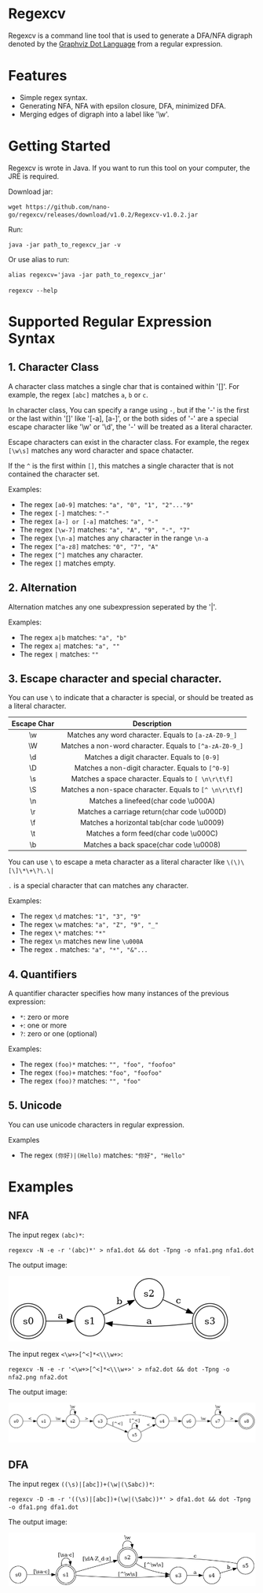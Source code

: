 # Regexcv

Regexcv is a command line tool that is used to generate a DFA/NFA digraph denoted by the [Graphviz Dot Language](http://graphviz.org/) from a regular expression.

# Features

- Simple regex syntax.
- Generating NFA, NFA with epsilon closure, DFA, minimized DFA.
- Merging edges of digraph into a label like '\w'.

# Getting Started

Regexcv is wrote in Java. If you want to run this tool on your computer, the JRE is required.

Download jar:

```shell
wget https://github.com/nano-go/regexcv/releases/download/v1.0.2/Regexcv-v1.0.2.jar
```

Run:

```shell
java -jar path_to_regexcv_jar -v
```

Or use alias to run:

```shell
alias regexcv='java -jar path_to_regexcv_jar'

regexcv --help
```

# Supported Regular Expression Syntax

## 1. Character Class

A character class matches a single char that is contained within '[]'. For example, the regex `[abc]` matches `a`, `b` or `c`.

In character class, You can specify a range using `-`, but if the '-' is the first or the last within '[]' like '[-a], [a-]', or the both sides of '-' are a special escape character like '\w' or '\d', the '-' will be treated as a literal character.

Escape characters can exist in the character class. For example, the regex `[\w\s]` matches any word character and space chatacter.

If the `^` is the first within `[]`, this matches a single character that is not contained the character set.

Examples:

- The regex `[a0-9]` matches: `"a", "0", "1", "2"..."9"`
- The regex `[-]` matches: `"-"`
- The regex `[a-] or [-a]` matches: `"a", "-"`
- The regex `[\w-7]` matches: `"a", "A", "9", "-", "7"`
- The regex `[\n-a]` matches any character in the range `\n-a`
- The regex `[^a-z8]` matches: `"0", "7", "A"`
- The regex `[^]` matches any character.
- The regex `[]` matches empty.

## 2. Alternation

Alternation matches any one subexpression seperated by the '|'.

Examples:

- The regex `a|b` matches: `"a", "b"`
- The regex `a|` matches: `"a", ""`
- The regex `|` matches: `""`

## 3. Escape character and special character.

You can use `\` to indicate that a character is special, or should be treated as a literal character.

| Escape Char |                       Description                       |
| :---------: | :-----------------------------------------------------: |
|     \w      |  Matches any word character. Equals to `[a-zA-Z0-9_]`   |
|     \W      | Matches a non-word character. Equals to `[^a-zA-Z0-9_]` |
|     \d      |      Matches a digit character. Equals to `[0-9]`       |
|     \D      |    Matches a non-digit character. Equals to `[^0-9]`    |
|     \s      |   Matches a space character. Equals to `[ \n\r\t\f]`    |
|     \S      | Matches a non-space character. Equals to `[^ \n\r\t\f]` |
|     \n      |          Matches a linefeed(char code \u000A)           |
|     \r      |       Matches a carriage return(char code \u000D)       |
|     \f      |       Matches a horizontal tab(char code \u0009)        |
|     \t      |          Matches a form feed(char code \u000C)          |
|     \b      |         Matches a back space(char code \u0008)          |

You can use `\` to escape a meta character as a literal character like `\(\)\[\]\*\+\?\.\|`

`.` is a special character that can matches any character.

Examples:

- The regex `\d` matches: `"1", "3", "9"`
- The regex `\w` matches: `"a", "Z", "9", "_"`
- The regex `\*` matches: `"*"`
- The regex `\n` matches new line `\u000A`
- The regex `.` matches: `"a", "*", "&"...`

## 4. Quantifiers

A quantifier character specifies how many instances of the previous expression:

- `*`: zero or more
- `+`: one or more
- `?`: zero or one (optional)

Examples:

- The regex `(foo)*` matches: `"", "foo", "foofoo"`
- The regex `(foo)+` matches: `"foo", "foofoo"`
- The regex `(foo)?` matches: `"", "foo"`

## 5. Unicode

You can use unicode characters in regular expression.

Examples

- The regex `(你好)|(Hello)` matches: `"你好", "Hello"`

# Examples

## NFA

The input regex `(abc)*`:

```shell
regexcv -N -e -r '(abc)*' > nfa1.dot && dot -Tpng -o nfa1.png nfa1.dot
```

The output image:

![NFA1](https://raw.githubusercontent.com/nano-go/regexcv/main/resources/nfa1.png)

The input regex `<\w+>[^<]*<\\\w+>`:

```shell
regexcv -N -e -r '<\w+>[^<]*<\\\w+>' > nfa2.dot && dot -Tpng -o nfa2.png nfa2.dot
```

The output image:

![NFA2](https://raw.githubusercontent.com/nano-go/regexcv/main/resources/nfa2.png)

## DFA

The input regex `((\s)|[abc])+(\w|(\Sabc))*`:

```shell
regexcv -D -m -r '((\s)|[abc])+(\w|(\Sabc))*' > dfa1.dot && dot -Tpng -o dfa1.png dfa1.dot
```

The output image:

![DFA1](https://raw.githubusercontent.com/nano-go/regexcv/main/resources/dfa1.png)
